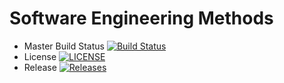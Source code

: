 # Software Engineering Methods

- Master Build Status [![Build Status](https://travis-ci.org/LiamMBailey/sem.svg?branch=master)](https://travis-ci.org/LiamMBailey/sem)
- License [![LICENSE](https://img.shields.io/github/license/LiamMBailey/sem.svg?style=flat-square)](https://github.com/LiamMBailey/sem/blob/master/LICENSE)
- Release [![Releases](https://img.shields.io/github/release/LiamMBailey/sem/all.svg?style=flat-square)](https://github.com/LiamMBailey/sem/releases)